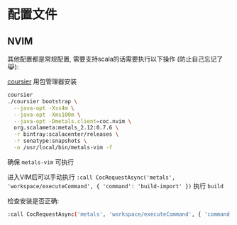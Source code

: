 配置文件
========

NVIM
----

其他配置都是常规配置, 需要支持scala的话需要执行以下操作 (防止自己忘记了 😹):

[coursier](https://github.com/coursier/coursier) 用包管理器安装

```sh
coursier
./coursier bootstrap \
  --java-opt -Xss4m \
  --java-opt -Xms100m \
  --java-opt -Dmetals.client=coc.nvim \
  org.scalameta:metals_2.12:0.7.6 \
  -r bintray:scalacenter/releases \
  -r sonatype:snapshots \
  -o /usr/local/bin/metals-vim -f
```

确保 `metals-vim` 可执行

进入VIM后可以手动执行 `:call CocRequestAsync('metals', 'workspace/executeCommand', { 'command': 'build-import' })`
执行 `build`

检查安装是否正确:

```sh
:call CocRequestAsync('metals', 'workspace/executeCommand', { 'command': 'doctor-run' })
```
